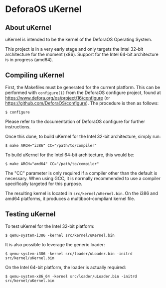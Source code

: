 DeforaOS uKernel
================

About uKernel
-------------

uKernel is intended to be the kernel of the DeforaOS Operating System.

This project is in a very early stage and only targets the Intel 32-bit
architecture for the moment (x86). Support for the Intel 64-bit architecture is
in progress (amd64).

Compiling uKernel
-----------------

First, the Makefiles must be generated for the current platform. This can be
performed with `configure(1)` from the DeforaOS configure project, found at
<https://www.defora.org/os/project/16/configure> (or
<https://github.com/DeforaOS/configure>). The procedure is then as follows:

    $ configure

Please refer to the documentation of DeforaOS configure for further
instructions.

Once this done, to build uKernel for the Intel 32-bit architecture, simply run:

    $ make ARCH="i386" CC="/path/to/compiler"

To build uKernel for the Intel 64-bit architecture, this would be:

    $ make ARCH="amd64" CC="/path/to/compiler"

The "CC" parameter is only required if a compiler other than the default is
necessary. When using GCC, it is normally recommended to use a compiler
specifically targeted for this purpose.

The resulting kernel is located in `src/kernel/uKernel.bin`. On the i386 and
amd64 platforms, it produces a multiboot-compliant kernel file.

Testing uKernel
---------------

To test uKernel for the Intel 32-bit platform:

    $ qemu-system-i386 -kernel src/kernel/uKernel.bin

It is also possible to leverage the generic loader:

    $ qemu-system-i386 -kernel src/loader/uLoader.bin -initrd src/kernel/uKernel.bin

On the Intel 64-bit platform, the loader is actually required:

    $ qemu-system-x86_64 -kernel src/loader/uLoader.bin -initrd src/kernel/uKernel.bin

